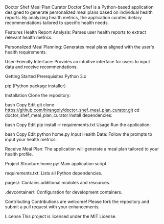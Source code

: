Doctor Shef Meal Plan Curator
Doctor Shef is a Python-based application designed to generate personalized meal plans based on individual health reports. By analyzing health metrics, the application curates dietary recommendations tailored to specific health needs.

Features
Health Report Analysis: Parses user health reports to extract relevant health metrics.

Personalized Meal Planning: Generates meal plans aligned with the user's health requirements.

User-Friendly Interface: Provides an intuitive interface for users to input data and receive recommendations.

Getting Started
Prerequisites
Python 3.x

pip (Python package installer)

Installation
Clone the repository:

bash
Copy
Edit
git clone https://github.com/hirangoly/doctor_shef_meal_plan_curator.git
cd doctor_shef_meal_plan_curator
Install dependencies:

bash
Copy
Edit
pip install -r requirements.txt
Usage
Run the application:

bash
Copy
Edit
python home.py
Input Health Data: Follow the prompts to input your health metrics.

Receive Meal Plan: The application will generate a meal plan tailored to your health profile.

Project Structure
home.py: Main application script.

requirements.txt: Lists all Python dependencies.

pages/: Contains additional modules and resources.

.devcontainer/: Configuration for development containers.

Contributing
Contributions are welcome! Please fork the repository and submit a pull request with your enhancements.

License
This project is licensed under the MIT License.
